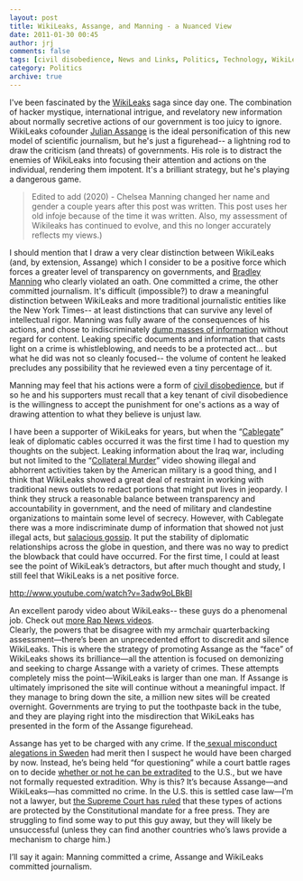 ```yaml
---
layout: post
title: WikiLeaks, Assange, and Manning - a Nuanced View
date: 2011-01-30 00:45
author: jrj
comments: false
tags: [civil disobedience, News and Links, Politics, Technology, WikiLeaks, wikileaks]
category: Politics
archive: true
---
```

I've been fascinated by the <a href="http://www.wikileaks.ch/" target="_blank">WikiLeaks</a> saga since day one. The combination of hacker mystique, international intrigue, and revelatory new information about normally secretive actions of our government is too juicy to ignore. WikiLeaks cofounder <a href="http://en.wikipedia.org/wiki/Julian_assange" target="_blank">Julian Assange</a> is the ideal personification of this new model of scientific journalism, but he's just a figurehead-- a lightning rod to draw the criticism (and threats) of governments. His role is to distract the enemies of WikiLeaks into focusing their attention and actions on the individual, rendering them impotent. It's a brilliant strategy, but he's playing a dangerous game.

> Edited to add (2020) - Chelsea Manning changed her name and gender a couple years after this post was written. This post uses her old infoje because of the time it was written. Also, my assessment of Wikileaks has continued to evolve, and this no longer accurately reflects my views.)

I should mention that I draw a very clear distinction between WikiLeaks (and, by extension, Assange) which I consider to be a positive force which forces a greater level of transparency on governments, and <a href="http://en.wikipedia.org/wiki/Bradley_manning" target="_blank">Bradley Manning</a> who clearly violated an oath. One committed a crime, the other committed journalism. It's difficult (impossible?) to draw a meaningful distinction between WikiLeaks and more traditional journalistic entities like the New York Times-- at least distinctions that can survive any level of intellectual rigor. Manning was fully aware of the consequences of his actions, and chose to indiscriminately <a href="http://www.wired.com/threatlevel/2010/06/wikileaks-chat/" target="_blank">dump masses of information</a> without regard for content. Leaking specific documents and information that casts light on a crime is whistleblowing, and needs to be a protected act... but what he did was not so cleanly focused-- the volume of content he leaked precludes any possibility that he reviewed even a tiny percentage of it.

Manning may feel that his actions were a form of <a href="http://en.wikipedia.org/wiki/Civil_Disobedience_(Thoreau)">civil disobedience</a>, but if so he and his supporters must recall that a key tenant of civil disobedience is the willingness to accept the punishment for one's actions as a way of drawing attention to what they believe is unjust law.

I have been a supporter of WikiLeaks for years, but when the “<a href="http://213.251.145.96/cablegate.html" target="_blank">Cablegate</a>” leak of diplomatic cables occurred it was the first time I had to question my thoughts on the subject. Leaking information about the Iraq war, including but not limited to the “<a href="http://collateralmurder.com/en/index.html" target="_blank">Collateral Murder</a>” video showing illegal and abhorrent activities taken by the American military is a good thing, and I think that WikiLeaks showed a great deal of restraint in working with traditional news outlets to redact portions that might put lives in jeopardy. I think they struck a reasonable balance between transparency and accountability in government, and the need of military and clandestine organizations to maintain some level of secrecy. However, with Cablegate there was a more indiscriminate dump of information that showed not just illegal acts, but <a href="http://www.theatlantic.com/international/archive/2010/11/cablegate-chronicles-qadhafis-ukrainian-nurse/67365/" target="_blank">salacious gossip</a>. It put the stability of diplomatic relationships across the globe in question, and there was no way to predict the blowback that could have occurred. For the first time, I could at least see the point of WikiLeak’s detractors, but after much thought and study, I still feel that WikiLeaks is a net positive force.

http://www.youtube.com/watch?v=3adw9oLBkBI
<div>An excellent parody video about WikiLeaks-- these guys do a phenomenal job. Check out <a href="http://www.thejuicemedia.com/" target="_blank">more Rap News videos</a>.</div>
Clearly, the powers that be disagree with my armchair quarterbacking assessment—there’s been an unprecedented effort to discredit and silence WikiLeaks. This is where the strategy of promoting Assange as the “face” of WikiLeaks shows its brilliance—all the attention is focused on demonizing and seeking to charge Assange with a variety of crimes. These attempts completely miss the point—WikiLeaks is larger than one man. If Assange is ultimately imprisoned the site will continue without a meaningful impact. If they manage to bring down the site, a million new sites will be created overnight. Governments are trying to put the toothpaste back in the tube, and they are playing right into the misdirection that WikiLeaks has presented in the form of the Assange figurehead.

Assange has yet to be charged with any crime. If the<a href="http://articles.cnn.com/2010-08-21/world/sweden.wikileaks.charge_1_julian-assange-molestation-charge-arrest-warrant?_s=PM:WORLD" target="_blank"> sexual misconduct alegations in Sweden</a> had merit then I suspect he would have been charged by now. Instead, he’s being held “for questioning” while a court battle rages on to decide <a href="http://www.google.com/hostednews/afp/copyright?hl=en" target="_blank">whether or not he can be extradited</a> to the U.S., but we have not formally requested extradition. Why is this? It’s because Assange—and WikiLeaks—has committed no crime. In the U.S. this is settled case law—I’m not a lawyer, but <a href="http://en.wikipedia.org/wiki/New_York_Times_Co._v._United_States" target="_blank">the Supreme Court has ruled</a> that these types of actions are protected by the Constitutional mandate for a free press. They are struggling to find some way to put this guy away, but they will likely be unsuccessful (unless they can find another countries who’s laws provide a mechanism to charge him.)

I’ll say it again: Manning committed a crime, Assange and WikiLeaks committed journalism.
